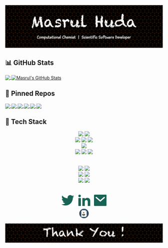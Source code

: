 <!-- Theme: https://github.com/anuraghazra/github-readme-stats --> 

<img src="welcome.jpg" alt="drawing" width="800"/>

## :bar_chart: GitHub Stats

<a href="https://github.com/masrul/masrul">
  <img align="center" src="https://github-readme-stats.vercel.app/api/top-langs/?username=masrul&hide=roff,tex&theme=radical&langs_count=3" />
</a>
<a href="https://github.com/masrul/masrul">
  <img align="center" src="https://github-readme-stats.vercel.app/api?username=masrul&show_icons=true&line_height=27&count_private=true&theme=radical" alt="Masrul's GitHub Stats" />
</a>


 
## :link: Pinned Repos 

<a href="https://github.com/masrul/GenTopo">
  <img align="center" src="https://github-readme-stats.vercel.app/api/pin/?username=masrul&repo=GenTopo&hide=description&theme=radical" />
</a>

<a href="https://github.com/masrul/GMXFit">
  <img align="center" src="https://github-readme-stats.vercel.app/api/pin/?username=masrul&repo=GMXFit&hide=description&theme=radical" />
</a>


<a href="https://github.com/masrul/BibtexFixer">
  <img align="center" src="https://github-readme-stats.vercel.app/api/pin/?username=masrul&repo=BibtexFixer&hide=description&theme=radical" />
</a>

<a href="https://github.com/masrul/OverLapRemover">
  <img align="center" src="https://github-readme-stats.vercel.app/api/pin/?username=masrul&repo=OverLapRemover&hide=description&theme=radical" />
</a>

<a href="https://github.com/masrul/DSMC">
  <img align="center" src="https://github-readme-stats.vercel.app/api/pin/?username=masrul&repo=DSMC&hide=description&theme=radical" />
</a>

<a href="https://github.com/masrul/Parallel-Computing-MPI">
  <img align="center" src="https://github-readme-stats.vercel.app/api/pin/?username=masrul&repo=Parallel-Computing-MPI&hide=description&theme=radical" />
</a>


## 🔧 Tech Stack

<p align="center">
<img src="https://img.shields.io/badge/OS-Linux-information?style=flat&logo=linux&logoColor=white&color=pink" height="22">
<img src="https://img.shields.io/badge/OS-macOS-information?style=flat&logo=Apple&color=pink" height="22">
<br />
<img src="https://img.shields.io/badge/Lang-c++-information?style=flat&logo=c%2B%2B&color=pink" height="22">
<img src="https://img.shields.io/badge/Lang-python-information?style=flat&logo=python&logoColor=white&color=pink" height="22">
<img src="https://img.shields.io/badge/Lang-Fortran-informational?style=flat&logo=Fortran&logoColor=white&color=pink" height="22">
<br />
<img src="https://img.shields.io/badge/HPC-MPI/OpenMP/OpenACC-informational?style=flat&logo=CodeIgniter&logoColor=white&color=pink" height="22"> 
<br/>
<img src="https://img.shields.io/badge/IDE-VIM-informational?style=flat&logo=vim&logoColor=white&color=pink" height="22">
<img src="https://img.shields.io/badge/Shell-Bash-informational?style=flat&logo=gnu-bash&logoColor=white&color=pink" height="22">
<img src="https://img.shields.io/badge/VersionCtr-Git-05122A?style=flat&logo=git&logoColor=white&color=pink" height="22">
<br />

<br />
<br />
<img src="https://img.shields.io/badge/Simulation-Gromacs-informational?style=flat&logo=JSON&logoColor=white&color=maroon" height="22">
<img src="https://img.shields.io/badge/Simulation-LAMMPS-informational?style=flat&logo=JSON&logoColor=white&color=yellow" height="22">

<br />
<img src="https://img.shields.io/badge/Simulation-Gaussian-informational?style=flat&logo=&logoColor=white&color=red" height="22">
<img src="https://img.shields.io/badge/Simulation-CP2K-informational?style=flat&logo=&logoColor=white&color=red" height="22">

<br />
<img src="https://img.shields.io/badge/Render-VMD-informational?style=flat&logo=&logoColor=white&color=red" height="22">
<img src="https://img.shields.io/badge/Render-Blender-informational?style=flat&logo=Blender&logoColor=white&color=red" height="22">

</p>




## 

<!-- https://github.com/jayehernandez/jayehernandez/blob/main/README.md -->
<p align="center">
  <p align="center">
    <a href="https://twitter.com/iMasrulHuda" alt="Twitter"><img src="./twitter-fill.svg"></a>
    <a href="https://www.linkedin.com/in/masrulhuda/" alt="Linkedin"><img src="./linkedin-fill.svg"></a>
    <a href="mailto:mmh568@msstate.edu" alt="Contact me"><img src="./mail-fill.svg"></a>
    <br />
    <a href="https://github.com/masrul/masrul/blob/main/MasrulHuda-CV.pdf" alt="Contact me"><img src="./cv.svg" width="30"></a>
  </p>
</p>
<img src="thanks.jpg" alt="drawing" width="800"/>

